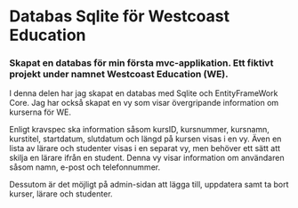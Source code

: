 # Databas Sqlite för Westcoast Education

### Skapat en databas för min första mvc-applikation. Ett fiktivt projekt under namnet Westcoast Education (WE).

I denna delen har jag skapat en databas med Sqlite och EntityFrameWork Core. Jag har också skapat en vy som visar övergripande information om kurserna för WE. 

Enligt kravspec ska information såsom kursID, kursnummer, kursnamn, kurstitel, startdatum, slutdatum och längd på kursen visas i en vy. Även en lista av lärare och studenter visas i en separat vy, men behöver ett sätt att skilja en lärare ifrån en student. Denna vy visar information om användaren såsom namn, e-post och telefonnummer. 

Dessutom är det möjligt på admin-sidan att lägga till, uppdatera samt ta bort kurser, lärare och studenter. 
